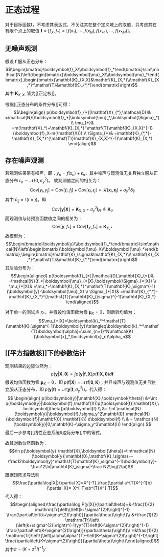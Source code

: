 # 正态过程

对于目标函数f，不考虑其表达式，不关注其在整个定义域上的取值，只考虑其在有限个点上的取值 $\mathbf{f}=[f_X, f_{*}]=[f(x_1),\cdots,f(x_N),f(x_{*1}),\cdots,f(x_{*M})]$。

## 无噪声观测

假设 $\mathbf{f}$ 服从正态分布：
$$\begin{bmatrix}\boldsymbol{f}_X\\\boldsymbol{f}_*\end{bmatrix}\sim\mathcal{N}\left(\begin{bmatrix}\boldsymbol{\mu}_X\\\boldsymbol{\mu}_*\end{bmatrix},\begin{bmatrix}\mathbf{K}_{X,X}&\mathbf{K}_{X,*}\\\mathbf{K}_{X,*}^\mathsf{T}&\mathbf{K}_{*,*}\end{bmatrix}\right)$$
其中 $\mathbf{K}_{X,X},$ 皆为[[正定核]]。

根据[[正态分布的条件分布]]可得：
$$\begin{align}
p(\boldsymbol{f}_{*}|\mathbf{X}_{*},\mathcal{D})& =\mathcal{N}(\boldsymbol{f}_*|\boldsymbol{\mu}_*,\boldsymbol{\Sigma}_*) \\
\mu_{*}& =m(\mathbf{X}_*)+\mathbf{K}_{X,*}^\mathsf{T}\mathbf{K}_{X,X}^{-1}(\boldsymbol{f}_X-m(\mathbf{X})) \\
\Sigma_{*}& =\mathbf{K}_{*,*}-\mathbf{K}_{X,*}^{\mathsf{T}}\mathbf{K}_{X,X}^{-1}\mathbf{K}_{X,*} 
\end{align}$$
## 存在噪声观测

若观测结果带有噪声，即：$y_n=f(x_n)+\epsilon_{n}$，其中噪声与观测值无关且独立服从正态分布 $\epsilon_{n} \sim \mathcal{N}(0,\sigma^2_{y})$。
故观测值之间的相关为：
$$\mathrm{Cov}\left[y_i,y_j\right]=\mathrm{Cov}\left[f_i,f_j\right]+\mathrm{Cov}\left[\epsilon_i,\epsilon_j\right]=\mathcal{K}(\boldsymbol{x}_i,\boldsymbol{x}_j)+\sigma_y^2\delta_{ij}$$
其中 $\delta_{ij}=\mathbb{I}\left(i=j\right)$。即
$$\mathrm{Cov}\left[\boldsymbol{y}|\mathbf{X}\right]=\mathbf{K}_{X,X}+\sigma_y^2\mathbf{I}_N\triangleq\mathbf{K}_\sigma $$
而观测值与待预测函数值之间的相关为：
$$\mathrm{Cov}\left[\boldsymbol{y},f_{*}\right]=\mathrm{Cov}\left[\boldsymbol{f}_{X},f_{*}\right]=\mathbf{K}_{X,*}$$
故模型为：
$$\begin{bmatrix}\boldsymbol{y}\\\boldsymbol{f}_*\end{bmatrix}\sim\mathcal{N}\left(\begin{bmatrix}\boldsymbol{\mu}_X\\\boldsymbol{\mu}_*\end{bmatrix},\begin{bmatrix}\mathbf{K}_\sigma&\mathbf{K}_{X,*}\\\mathbf{K}_{X,*}^\mathsf{T}&\mathbf{K}_{*,*}\end{bmatrix}\right)$$
其后验分布为：
$$\begin{aligned}
p(\boldsymbol{f}_{*}|\mathcal{D},\mathbf{X}_{*})& =\mathcal{N}(f_*|\boldsymbol{\mu}_{*|X},\boldsymbol{\Sigma}_{*|X}) \\
\mu_{*|X}& =\mu_*+\mathbf{K}_{X,*}^\mathsf{T}\mathbf{K}_\sigma^{-1}(\boldsymbol{y}-\boldsymbol{\mu}_X) \\
\Sigma_{*|X}& =\mathbf{K}_{*,*}-\mathbf{K}_{X,*}^{\mathsf{T}}\mathbf{K}_{\sigma}^{-1}\mathbf{K}_{X,*} 
\end{aligned}$$

对于单一的测试点 $x_{*}$，并假设均值函数为零 $\boldsymbol{\mu}_X=0$，则后验均值为：
$$\mu_{*|X}=\boldsymbol{k}_*^\mathsf{T}(\mathbf{K}_\sigma^{-1}\boldsymbol{y})\triangleq\boldsymbol{k}_*^\mathsf{T}\boldsymbol{\alpha}=\sum_{n=1}^N\mathcal{K}(\boldsymbol{x}_*,\boldsymbol{x}_n)\alpha_n$$

## [[平方指数核]]下的参数估计

观测结果的边际似然为：
$$ p(\boldsymbol{y}|\mathbf{X},\boldsymbol{\theta})=\int p(\boldsymbol{y}|\boldsymbol{f},\mathbf{X})p(\boldsymbol{f}|\mathbf{X},\boldsymbol{\theta})d\boldsymbol{f} $$
假设均值函数为零 $\boldsymbol{\mu}_X=0$，即 $p(\boldsymbol{f}|\mathbf{X}) = \mathcal{N}(\boldsymbol{f}|\mathbf{0},\mathbf{K})$；并且噪声与观测值无关且独立服从正态分布，即 $p(\boldsymbol{y}|\boldsymbol{f})=\mathcal{N}(\boldsymbol{y}|\boldsymbol{f},\sigma_y^2\mathbf{I})$。代入得：
$$ \begin{align}
 p(\boldsymbol{y}|\mathbf{X},\boldsymbol{\theta}) &=\int p(\boldsymbol{y}|\boldsymbol{f},\mathbf{X})p(\boldsymbol{f}|\mathbf{X},\boldsymbol{\theta})d\boldsymbol{f}  \\
&= \int \mathcal{N}(\boldsymbol{y}|\boldsymbol{f},\sigma_y^2\mathbf{I}) \mathcal{N}(\boldsymbol{f}|\mathbf{0},\mathbf{K}) d\boldsymbol{f}  \\
 & = \mathcal{N}(\boldsymbol{y}|0,\mathbf{K}+\sigma_y^2\mathbf{I})
\end{align} $$
最后一步参考[[线性正态系统#边际分布]]中的等式。

故其对数似然函数为：
$$\ln p(\boldsymbol{y}|\mathbf{X},\boldsymbol{\theta})=\ln\mathcal{N}(\boldsymbol{y}|\mathbf{0},\mathbf{K}_\sigma)=-\frac12\boldsymbol{y}^\mathsf{T}\mathbf{K}_\sigma^{-1}\boldsymbol{y}-\frac12\ln|\mathbf{K}_\sigma|-\frac N2\log(2\pi)$$
跟据矩阵求导法则
$$\frac{\partial\log|X|}{\partial X}=X^{-T},\frac{\partial a^{T}X^{-1}b}{\partial X}=-X^{-T}ab^{T}X^{-T}$$
代入得：
$$\begin{aligned}\frac{\partial\log P(y|X)}{\partial\theta}=&-\frac{1}{2} \mathrm{Tr}\left\{\left(k+\sigma^{2}I\right)^{-1} \frac{\partial\left(k+\sigma^{2}I\right)}{\partial\theta}\right\}\\
&+\frac{1}{2} \mathrm{Tr}\left\{\left(k+\sigma^{2}I\right)^{-1}yy^{T}\left(K+\sigma^{2}I\right)^{-1} \frac{\partial\left(K+\sigma^{2}I\right)}{\partial\theta}\right\}\\
=&\frac{1}{2} \mathrm{Tr}\left\{\left[\alpha\alpha^{T}-\left(K+\sigma^{2}I\right)^{-1}\right] \frac{\partial\left(K+\sigma^{2}I\right)}{\partial\theta}\right\}\end{aligned}$$
其中$\alpha=\left(K+\sigma^{2}I\right)^{-1}y$
